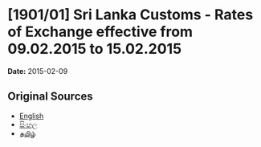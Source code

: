 # [1901/01] Sri Lanka Customs - Rates of Exchange effective from 09.02.2015 to 15.02.2015

**Date:** 2015-02-09

## Original Sources

- [English](https://documents.gov.lk/view/extra-gazettes/2015/2/1901-01_E.pdf)
- [සිංහල](https://documents.gov.lk/view/extra-gazettes/2015/2/1901-01_S.pdf)
- [தமிழ்](https://documents.gov.lk/view/extra-gazettes/2015/2/1901-01_T.pdf)
